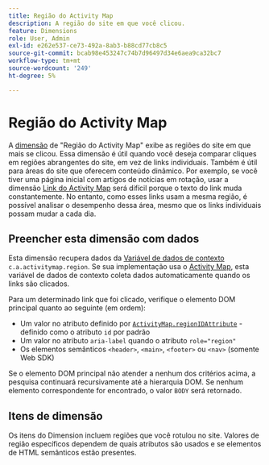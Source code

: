 ```yaml
---
title: Região do Activity Map
description: A região do site em que você clicou.
feature: Dimensions
role: User, Admin
exl-id: e262e537-ce73-492a-8ab3-b88cd77cb8c5
source-git-commit: bcab98e453247c74b7d96497d34e6aea9ca32bc7
workflow-type: tm+mt
source-wordcount: '249'
ht-degree: 5%

---
```


# Região do Activity Map

A [dimensão](overview.md) de &quot;Região do Activity Map&quot; exibe as regiões do site em que mais se clicou. Essa dimensão é útil quando você deseja comparar cliques em regiões abrangentes do site, em vez de links individuais. Também é útil para áreas do site que oferecem conteúdo dinâmico. Por exemplo, se você tiver uma página inicial com artigos de notícias em rotação, usar a dimensão [Link do Activity Map](activity-map-link.md) será difícil porque o texto do link muda constantemente. No entanto, como esses links usam a mesma região, é possível analisar o desempenho dessa área, mesmo que os links individuais possam mudar a cada dia.

## Preencher esta dimensão com dados

Esta dimensão recupera dados da [Variável de dados de contexto](/help/implement/vars/page-vars/contextdata.md) `c.a.activitymap.region`. Se sua implementação usa o [Activity Map](/help/analyze/activity-map/overview.md), esta variável de dados de contexto coleta dados automaticamente quando os links são clicados.

Para um determinado link que foi clicado, verifique o elemento DOM principal quanto ao seguinte (em ordem):

* Um valor no atributo definido por [`ActivityMap.regionIDAttribute`](/help/implement/vars/config-vars/activitymap-regionidattribute.md) - definido como o atributo `id` por padrão
* Um valor no atributo `aria-label` quando o atributo `role="region"`
* Os elementos semânticos `<header>`, `<main>`, `<footer>` ou `<nav>` (somente Web SDK)

Se o elemento DOM principal não atender a nenhum dos critérios acima, a pesquisa continuará recursivamente até a hierarquia DOM. Se nenhum elemento correspondente for encontrado, o valor `BODY` será retornado.

## Itens de dimensão

Os itens do Dimension incluem regiões que você rotulou no site. Valores de região específicos dependem de quais atributos são usados e se elementos de HTML semânticos estão presentes.

